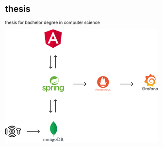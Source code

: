 # thesis
thesis for bachelor degree in computer science

![alt text](https://github.com/simone-05/thesis/blob/main/pipeline_tesi.png?raw=true)
